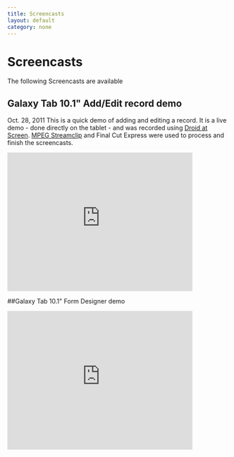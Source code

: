```yaml
--- 
title: Screencasts
layout: default
category: none
---
```


# Screencasts

The following Screencasts are available

## Galaxy Tab 10.1" Add/Edit record demo
Oct. 28, 2011
This is a quick demo of adding and editing a record. It is a live demo - done directly on the tablet - and was recorded using 
[Droid at Screen](http://blog.ribomation.com/droid-at-screen/). [MPEG Streamclip](http://www.squared5.com/) and Final Cut Express were used to process and finish the screencasts.

<iframe width="420" height="315" src="http://www.youtube.com/embed/4UzGDFIVOeE" frameborder="0" allowfullscreen="1">t</iframe>

##Galaxy Tab 10.1" Form Designer demo

<iframe width="420" height="315" src="http://www.youtube.com/embed/ibL7GXUkMGY" frameborder="0" allowfullscreen="1">t</iframe>